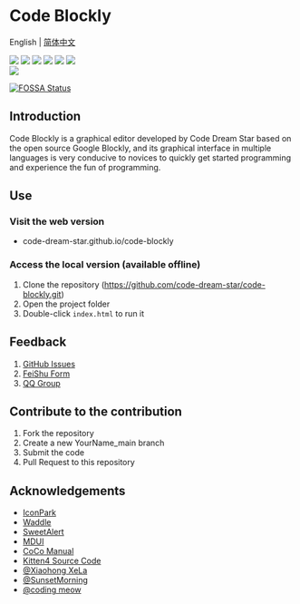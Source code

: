 # Code Blockly
English | [简体中文](README.zh-CN.md)
 <p>
    <a href="https://github.com/code-dream-star/code-blockly/blob/main/licence"><img src="https://img.shields.io/github/license/code-dream-star/code-blockly"></a>
    <a href="https://github.com/code-dream-star/code-blockly/"><img src="https://img.shields.io/github/stars/code-dream-star/code-blockly"></a>
<a href="https://app.fossa.com/projects/git%2Bgithub.com%2Fcode-dream-star%2Fcode-blockly?ref=badge_shield" alt="FOSSA Status"><img src="https://app.fossa.com/api/projects/git%2Bgithub.com%2Fcode-dream-star%2Fcode-blockly.svg?type=shield"/></a>
    <a href="https://github.com/code-dream-star/code-blockly/"><img src="https://img.shields.io/github/forks/code-dream-star/code-blockly"></a>
    <a href="https://github.com/code-dream-star/code-blockly/issues"><img src="https://img.shields.io/github/issues/code-dream-star/code-blockly"></a>
    <a href="https://github.com/code-dream-star/code-blockly/pulls"><img src="https://img.shields.io/github/issues-pr/code-dream-star/code-blockly"></a></br>
 <img src=https://img.shields.io/badge/author-Code_Dream_Star-blue />
</p>


[![FOSSA Status](https://app.fossa.com/api/projects/git%2Bgithub.com%2Fcode-dream-star%2Fcode-blockly.svg?type=large)](https://app.fossa.com/projects/git%2Bgithub.com%2Fcode-dream-star%2Fcode-blockly?ref=badge_large)

## Introduction
Code Blockly is a graphical editor developed by Code Dream Star based on the open source Google Blockly, and its graphical interface in multiple languages is very conducive to novices to quickly get started programming and experience the fun of programming.

## Use
### Visit the web version
- code-dream-star.github.io/code-blockly
### Access the local version (available offline)
1. Clone the repository (https://github.com/code-dream-star/code-blockly.git)
2. Open the project folder
3. Double-click `index.html` to run it

## Feedback
1. [GitHub Issues](https://github.com/code-dream-star/code-blockly/issues)
2. [FeiShu Form](code-dream-star.github.io/code-blockly#form)
3. [QQ Group](https://jq.qq.com/?_wv=1027&k=8re37Nfl)

## Contribute to the contribution
1. Fork the repository
2. Create a new YourName_main branch
3. Submit the code
4. Pull Request to this repository

## Acknowledgements
- [IconPark](http://iconpark.oceanengine.com/)
- [Waddle](http://waddle.cocotais.cn)
- [SweetAlert](https://sweetalert.js.org/)
- [MDUI](https://www.mdui.org/)
- [CoCo Manual](https://codemao.yuque.com/kzbwh0/coco_guide)
- [Kitten4 Source Code](https://codemao.yuque.com/kzbwh0/kitten_guide)
- [@Xiaohong XeLa](https://github.com/xiaohong2022)
- [@SunsetMorning](https://github.com/123213123123)
- [@coding meow](https://github.com/codemiao200)